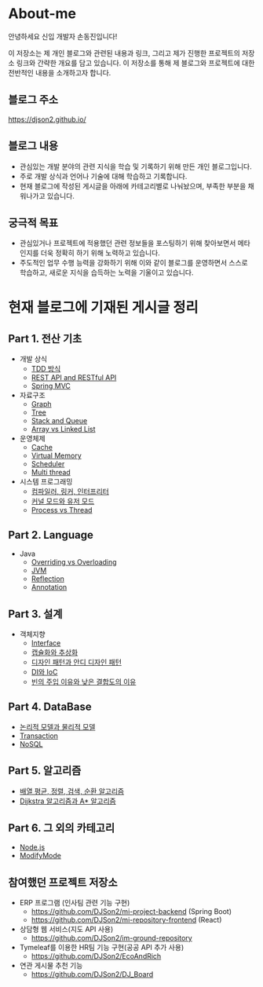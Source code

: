 # About-me
안녕하세요 신입 개발자 손동진입니다!          

이 저장소는 제 개인 블로그와 관련된 내용과 링크, 그리고 제가 진행한 프로젝트의 저장소 링크와 간략한 개요를 담고 있습니다. 이 저장소를 통해 제 블로그와 프로젝트에 대한 전반적인 내용을 소개하고자 합니다. 

## 블로그 주소
https://djson2.github.io/

## 블로그 내용
* 관심있는 개발 분야의 관련 지식을 학습 및 기록하기 위해 만든 개인 블로그입니다. 
* 주로 개발 상식과 언어나 기술에 대해 학습하고 기록합니다.
* 현재 블로그에 작성된 게시글을 아래에 카테고리별로 나눠놨으며, 부족한 부분을 채워나가고 있습니다. 

## 궁극적 목표
* 관심있거나 프로젝트에 적용했던 관련 정보들을 포스팅하기 위해 찾아보면서 메타인지를 더욱 정확히 하기 위해 노력하고 있습니다.
* 주도적인 업무 수행 능력을 강화하기 위해 이와 같이 블로그를 운영하면서 스스로 학습하고, 새로운 지식을 습득하는 노력을 기울이고 있습니다. 

# 현재 블로그에 기재된 게시글 정리
## Part 1. 전산 기초
- 개발 상식
  - [TDD 방식](https://djson2.github.io/TDD/)
  - [REST API and RESTful API](https://djson2.github.io/rest-api/)
  - [Spring MVC](https://djson2.github.io/spring-mvc/)
- 자료구조
  - [Graph](https://djson2.github.io/graph/)
  - [Tree](https://djson2.github.io/tree/)
  - [Stack and Queue](https://djson2.github.io/stack-and-queue/)
  - [Array vs Linked List](https://djson2.github.io/array-vs-linkedlist/)
- 운영체제
  - [Cache](https://djson2.github.io/cache/)
  - [Virtual Memory](https://djson2.github.io/virtual-memory/)
  - [Scheduler](https://djson2.github.io/scheduler/)
  - [Multi thread](https://djson2.github.io/multi-thread/)
- 시스템 프로그래밍
  - [컴파일러, 링커, 인터프리터](https://djson2.github.io/system-prgramming/)
  - [커널 모드와 유저 모드](https://djson2.github.io/kernel-mode-and-user-mode/)
  - [Process vs Thread](https://djson2.github.io/process-vs-thread/) 

## Part 2. Language
- Java
  - [Overriding vs Overloading](https://djson2.github.io/overriding-vs-overloading/)
  - [JVM](https://djson2.github.io/JVM/)
  - [Reflection](https://djson2.github.io/relection/)
  - [Annotation](https://djson2.github.io/annotation/)

## Part 3. 설계
- 객체지향
  - [Interface](https://djson2.github.io/interface/)
  - [캡슐화와 추상화](https://djson2.github.io/encapsulation-and-abstraction/)
  - [디자인 패턴과 안디 디자인 패턴](https://djson2.github.io/design-pattern-and-anti-pattern/)
  - [DI와 IoC](https://djson2.github.io/DI-IoC/)
  - [빈의 주입 이유와 낮은 결합도의 이유](https://djson2.github.io/bean/)

## Part 4. DataBase
- [논리적 모델과 물리적 모델](https://djson2.github.io/logical-model-and-physical-model/)
- [Transaction](https://djson2.github.io/transaction/)
- [NoSQL](https://djson2.github.io/NoSQL/)

## Part 5. 알고리즘
- [배열 평균, 정렬, 검색, 순환 알고리즘](https://djson2.github.io/algorithm/)
- [Dijkstra 알고리즘과 A* 알고리즘](https://djson2.github.io/dijkstra-algorithm-and-A-Star-algorithm/)

## Part 6. 그 외의 카테고리
- [Node.js](https://djson2.github.io/nodejs/)
- [ModifyMode](https://djson2.github.io/modify-mode/)


## 참여했던 프로젝트 저장소
* ERP 프로그램 (인사팀 관련 기능 구현)
  * https://github.com/DJSon2/mi-project-backend (Spring Boot)
  * https://github.com/DJSon2/mi-repository-frontend (React)
* 상담형 웹 서비스(지도 API 사용)
  *  https://github.com/DJSon2/im-ground-repository
* Tymeleaf를 이용한 HR팀 기능 구현(공공 API 추가 사용)
  * https://github.com/DJSon2/EcoAndRich
* 연관 게시물 추천 기능
  * https://github.com/DJSon2/DJ_Board
